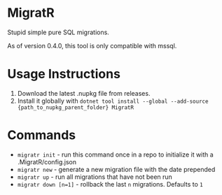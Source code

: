# MigratR
Stupid simple pure SQL migrations.

As of version 0.4.0, this tool is only compatible with mssql.
# Usage Instructions
1. Download the latest .nupkg file from releases.
2. Install it globally with `dotnet tool install --global --add-source {path_to_nupkg_parent_folder} MigratR`
# Commands
- `migratr init` - run this command once in a repo to initialize it with a .MigratR/config.json
- `migratr new` - generate a new migration file with the date prepended
- `migratr up` - run all migrations that have not been run
- `migratr down [n=1]` - rollback the last `n` migrations. Defaults to `1`
